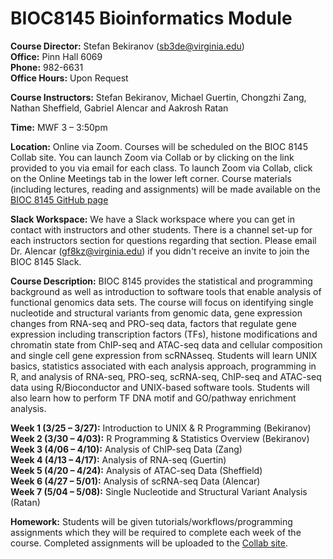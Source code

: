 BIOC8145 Bioinformatics Module
====


**Course Director:** Stefan Bekiranov (sb3de@virginia.edu)  
**Office:** Pinn Hall 6069  
**Phone:** 982-6631  
**Office Hours:** Upon Request  


**Course Instructors:** Stefan Bekiranov, Michael Guertin, Chongzhi Zang, Nathan Sheffield, Gabriel Alencar and Aakrosh Ratan


**Time:** MWF 3 – 3:50pm


**Location:** Online via Zoom. Courses will be scheduled on the BIOC 8145 Collab site. You can launch Zoom via Collab or by clicking on the link provided to you via email for each class. To launch Zoom via Collab, click on the Online Meetings tab in the lower left corner.
Course materials (including lectures, reading and assignments) will be made available on the [BIOC 8145 GitHub page](https://github.com/stefbekir/bioc8145)


**Slack Workspace:** We have a Slack workspace where you can get in contact with instructors and other students. There is a channel set-up for each instructors section for questions regarding that section. Please email Dr. Alencar (gf8kz@virginia.edu) if you didn't receive an invite to join the BIOC 8145 Slack.  


**Course Description:** BIOC 8145 provides the statistical and programming background as well as introduction to software tools that enable analysis of functional genomics data sets. The course will focus on identifying single nucleotide and structural variants from genomic data, gene expression changes from RNA-seq and PRO-seq data, factors that regulate gene expression including transcription factors (TFs), histone modifications and chromatin state from ChIP-seq and ATAC-seq data and cellular composition and single cell gene expression from scRNAsseq. Students will learn UNIX basics, statistics associated with each analysis approach, programming in R, and analysis of RNA-seq, PRO-seq, scRNA-seq, ChIP-seq and ATAC-seq data using R/Bioconductor and UNIX-based software tools. Students will also learn how to perform TF DNA motif and GO/pathway enrichment analysis.


**Week 1 (3/25 – 3/27):** Introduction to UNIX & R Programming (Bekiranov)  
**Week 2 (3/30 – 4/03):** R Programming & Statistics Overview (Bekiranov)  
**Week 3 (4/06 – 4/10):** Analysis of ChIP-seq Data (Zang)  
**Week 4 (4/13 – 4/17):** Analysis of RNA-seq (Guertin)  
**Week 5 (4/20 – 4/24):** Analysis of ATAC-seq Data (Sheffield)  
**Week 6 (4/27 – 5/01):** Analysis of scRNA-seq Data (Alencar)  
**Week 7 (5/04 – 5/08):** Single Nucleotide and Structural Variant Analysis (Ratan)  


**Homework:** Students will be given tutorials/workflows/programming assignments which they will be required to complete each week of the course. Completed assignments will be uploaded to the [Collab site](https://collab.its.virginia.edu/portal/site/6698da74-769e-4831-b8a4-caf498060379/tool/000d8df0-6ca8-4864-baad-de064fc75ada/main). 

